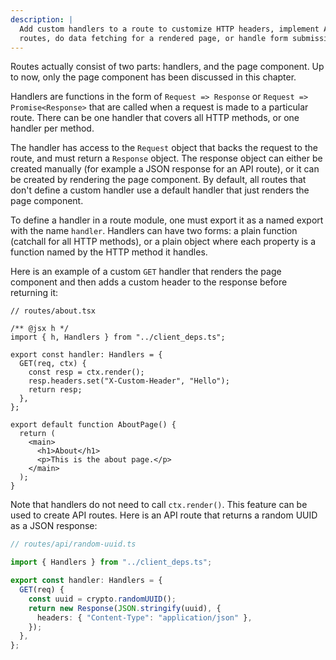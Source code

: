 ```yaml
---
description: |
  Add custom handlers to a route to customize HTTP headers, implement API
  routes, do data fetching for a rendered page, or handle form submissions.
---
```


Routes actually consist of two parts: handlers, and the page component. Up to
now, only the page component has been discussed in this chapter.

Handlers are functions in the form of `Request => Response` or
`Request => Promise<Response>` that are called when a request is made to a
particular route. There can be one handler that covers all HTTP methods, or one
handler per method.

The handler has access to the `Request` object that backs the request to the
route, and must return a `Response` object. The response object can either be
created manually (for example a JSON response for an API route), or it can be
created by rendering the page component. By default, all routes that don't
define a custom handler use a default handler that just renders the page
component.

To define a handler in a route module, one must export it as a named export with
the name `handler`. Handlers can have two forms: a plain function (catchall for
all HTTP methods), or a plain object where each property is a function named by
the HTTP method it handles.

Here is an example of a custom `GET` handler that renders the page component and
then adds a custom header to the response before returning it:

```tsx
// routes/about.tsx

/** @jsx h */
import { h, Handlers } from "../client_deps.ts";

export const handler: Handlers = {
  GET(req, ctx) {
    const resp = ctx.render();
    resp.headers.set("X-Custom-Header", "Hello");
    return resp;
  },
};

export default function AboutPage() {
  return (
    <main>
      <h1>About</h1>
      <p>This is the about page.</p>
    </main>
  );
}
```

Note that handlers do not need to call `ctx.render()`. This feature can be used
to create API routes. Here is an API route that returns a random UUID as a JSON
response:

```ts
// routes/api/random-uuid.ts

import { Handlers } from "../client_deps.ts";

export const handler: Handlers = {
  GET(req) {
    const uuid = crypto.randomUUID();
    return new Response(JSON.stringify(uuid), {
      headers: { "Content-Type": "application/json" },
    });
  },
};
```
